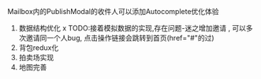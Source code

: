 Mailbox内的PublishModal的收件人可以添加Autocomplete优化体验
1. 数据结构优化 x   TODO:接着模拟数据的实现,存在问题-迷之增加邀请 , 可以多次邀请同一个人bug, 点击操作链接会跳转到首页(href="#"的过)
2. 背包redux化
3. 拍卖场实现
4. 地图完善